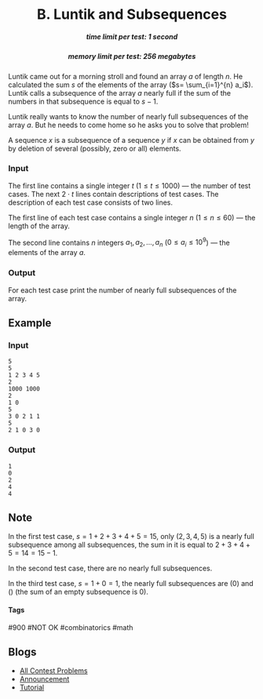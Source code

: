 <h1 style='text-align: center;'> B. Luntik and Subsequences</h1>

<h5 style='text-align: center;'>time limit per test: 1 second</h5>
<h5 style='text-align: center;'>memory limit per test: 256 megabytes</h5>

Luntik came out for a morning stroll and found an array $a$ of length $n$. He calculated the sum $s$ of the elements of the array ($s= \sum_{i=1}^{n} a_i$). Luntik calls a subsequence of the array $a$ nearly full if the sum of the numbers in that subsequence is equal to $s-1$.

Luntik really wants to know the number of nearly full subsequences of the array $a$. But he needs to come home so he asks you to solve that problem!

A sequence $x$ is a subsequence of a sequence $y$ if $x$ can be obtained from $y$ by deletion of several (possibly, zero or all) elements.

### Input

The first line contains a single integer $t$ ($1 \le t \le 1000$) — the number of test cases. The next $2 \cdot t$ lines contain descriptions of test cases. The description of each test case consists of two lines.

The first line of each test case contains a single integer $n$ ($1 \le n \le 60$) — the length of the array.

The second line contains $n$ integers $a_1, a_2, \ldots, a_n$ ($0 \le a_i \le 10^9$) — the elements of the array $a$.

### Output

For each test case print the number of nearly full subsequences of the array.

## Example

### Input


```text
5
5
1 2 3 4 5
2
1000 1000
2
1 0
5
3 0 2 1 1
5
2 1 0 3 0
```
### Output


```text
1
0
2
4
4
```
## Note

In the first test case, $s=1+2+3+4+5=15$, only $(2,3,4,5)$ is a nearly full subsequence among all subsequences, the sum in it is equal to $2+3+4+5=14=15-1$.

In the second test case, there are no nearly full subsequences.

In the third test case, $s=1+0=1$, the nearly full subsequences are $(0)$ and $()$ (the sum of an empty subsequence is $0$).



#### Tags 

#900 #NOT OK #combinatorics #math 

## Blogs
- [All Contest Problems](../Codeforces_Round_750_(Div._2).md)
- [Announcement](../blogs/Announcement.md)
- [Tutorial](../blogs/Tutorial.md)
